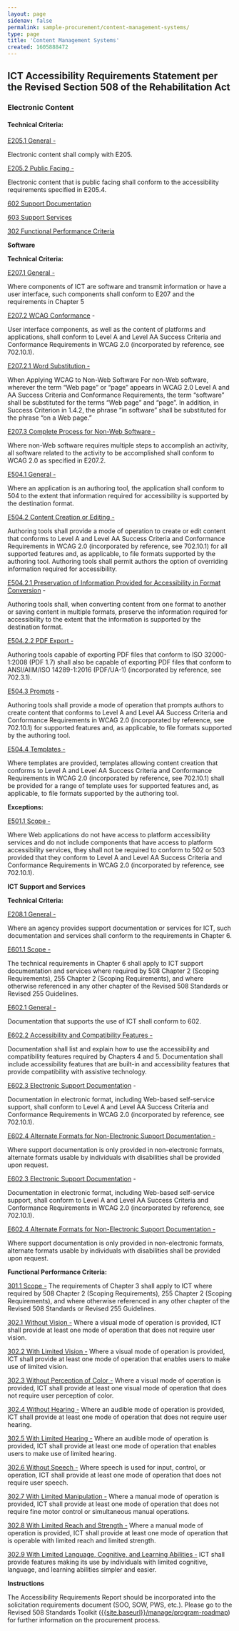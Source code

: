 ```yaml
---
layout: page 
sidenav: false 
permalink: sample-procurement/content-management-systems/
type: page
title: 'Content Management Systems'
created: 1605888472
---
```


## **ICT Accessibility Requirements Statement per the Revised Section 508 of the Rehabilitation Act**

### **Electronic Content**

#### **Technical Criteria:**

[E205.1 General -][1]

Electronic content shall comply with E205.

[E205.2 Public Facing -][2]

Electronic content that is public facing shall conform to the accessibility requirements specified in E205.4.

[602 Support Documentation][3]

[603 Support Services][3]

[302 Functional Performance Criteria][3]

**Software**

**Technical Criteria:**

[E207.1 General -][4]

Where components of ICT are software and transmit information or have a user interface, such components shall conform to E207 and the requirements in Chapter 5

[E207.2 WCAG Conformance][4] -

User interface components, as well as the content of platforms and applications, shall conform to Level A and Level AA Success Criteria and Conformance Requirements in WCAG 2.0 (incorporated by reference, see 702.10.1).

[E207.2.1 Word Substitution -][4]

When Applying WCAG to Non-Web Software For non-Web software, wherever the term “Web page” or “page” appears in WCAG 2.0 Level A and AA Success Criteria and Conformance Requirements, the term “software” shall be substituted for the terms “Web page” and “page”. In addition, in Success Criterion in 1.4.2, the phrase “in software” shall be substituted for the phrase “on a Web page.”

[E207.3 Complete Process for Non-Web Software -][4]

Where non-Web software requires multiple steps to accomplish an activity, all software related to the activity to be accomplished shall conform to WCAG 2.0 as specified in E207.2.

[E504.1 General -][5]

Where an application is an authoring tool, the application shall conform to 504 to the extent that information required for accessibility is supported by the destination format.

[E504.2 Content Creation or Editing -][5]

Authoring tools shall provide a mode of operation to create or edit content that conforms to Level A and Level AA Success Criteria and Conformance Requirements in WCAG 2.0 (incorporated by reference, see 702.10.1) for all supported features and, as applicable, to file formats supported by the authoring tool. Authoring tools shall permit authors the option of overriding information required for accessibility.

[E504.2.1 Preservation of Information Provided for Accessibility in Format Conversion][5] -

Authoring tools shall, when converting content from one format to another or saving content in multiple formats, preserve the information required for accessibility to the extent that the information is supported by the destination format.

[E504.2.2 PDF Export -][6]

Authoring tools capable of exporting PDF files that conform to ISO 32000-1:2008 (PDF 1.7) shall also be capable of exporting PDF files that conform to ANSI/AIIM/ISO 14289-1:2016 (PDF/UA-1) (incorporated by reference, see 702.3.1).

[E504.3 Prompts][6] -

Authoring tools shall provide a mode of operation that prompts authors to create content that conforms to Level A and Level AA Success Criteria and Conformance Requirements in WCAG 2.0 (incorporated by reference, see 702.10.1) for supported features and, as applicable, to file formats supported by the authoring tool.

[E504.4 Templates -][6]

Where templates are provided, templates allowing content creation that conforms to Level A and Level AA Success Criteria and Conformance Requirements in WCAG 2.0 (incorporated by reference, see 702.10.1) shall be provided for a range of template uses for supported features and, as applicable, to file formats supported by the authoring tool.

**Exceptions:**

[E501.1 Scope -][7]

Where Web applications do not have access to platform accessibility services and do not include components that have access to platform accessibility services, they shall not be required to conform to 502 or 503 provided that they conform to Level A and Level AA Success Criteria and Conformance Requirements in WCAG 2.0 (incorporated by reference, see 702.10.1).

**ICT Support and Services**

**Technical Criteria:**

[E208.1 General -][8]

Where an agency provides support documentation or services for ICT, such documentation and services shall conform to the requirements in Chapter 6.

[E601.1 Scope -][8]

The technical requirements in Chapter 6 shall apply to ICT support documentation and services where required by 508 Chapter 2 (Scoping Requirements), 255 Chapter 2 (Scoping Requirements), and where otherwise referenced in any other chapter of the Revised 508 Standards or Revised 255 Guidelines.

[E602.1 General -][9]

Documentation that supports the use of ICT shall conform to 602.

[E602.2 Accessibility and Compatibility Features -][9]

Documentation shall list and explain how to use the accessibility and compatibility features required by Chapters 4 and 5. Documentation shall include accessibility features that are built-in and accessibility features that provide compatibility with assistive technology.

[E602.3 Electronic Support Documentation][9] -

Documentation in electronic format, including Web-based self-service support, shall conform to Level A and Level AA Success Criteria and Conformance Requirements in WCAG 2.0 (incorporated by reference, see 702.10.1).

[E602.4 Alternate Formats for Non-Electronic Support Documentation -][9]

Where support documentation is only provided in non-electronic formats, alternate formats usable by individuals with disabilities shall be provided upon request.

[E602.3 Electronic Support Documentation][10] -

Documentation in electronic format, including Web-based self-service support, shall conform to Level A and Level AA Success Criteria and Conformance Requirements in WCAG 2.0 (incorporated by reference, see 702.10.1).

[E602.4 Alternate Formats for Non-Electronic Support Documentation -][10]

Where support documentation is only provided in non-electronic formats, alternate formats usable by individuals with disabilities shall be provided upon request.

**Functional Performance Criteria:**

[301.1 Scope -][11] The requirements of Chapter 3 shall apply to ICT where required by 508 Chapter 2 (Scoping Requirements), 255 Chapter 2 (Scoping Requirements), and where otherwise referenced in any other chapter of the Revised 508 Standards or Revised 255 Guidelines.

[302.1 Without Vision -][12] Where a visual mode of operation is provided, ICT shall provide at least one mode of operation that does not require user vision.

[302.2 With Limited Vision -][12] Where a visual mode of operation is provided, ICT shall provide at least one mode of operation that enables users to make use of limited vision.

[302.3 Without Perception of Color -][12] Where a visual mode of operation is provided, ICT shall provide at least one visual mode of operation that does not require user perception of color.

[302.4 Without Hearing -][12] Where an audible mode of operation is provided, ICT shall provide at least one mode of operation that does not require user hearing.

[302.5 With Limited Hearing -][12] Where an audible mode of operation is provided, ICT shall provide at least one mode of operation that enables users to make use of limited hearing.

[302.6 Without Speech -][12] Where speech is used for input, control, or operation, ICT shall provide at least one mode of operation that does not require user speech.

[302.7 With Limited Manipulation -][12] Where a manual mode of operation is provided, ICT shall provide at least one mode of operation that does not require fine motor control or simultaneous manual operations.

[302.8 With Limited Reach and Strength -][12] Where a manual mode of operation is provided, ICT shall provide at least one mode of operation that is operable with limited reach and limited strength.

[302.9 With Limited Language, Cognitive, and Learning Abilities -][12] ICT shall provide features making its use by individuals with limited cognitive, language, and learning abilities simpler and easier.

**Instructions**

The Accessibility Requirements Report should be incorporated into the solicitation requirements document (SOO, SOW, PWS, etc.). Please go to the Revised 508 Standards Toolkit ([{{site.baseurl}}/manage/program-roadmap][13]) for further information on the procurement process.

 [1]: /ict-accessibility#e205_1_general
 [2]: /ict-accessibility#e205_2_public_facing
 [3]: /ict-accessibility#602__603__302
 [4]: /ict-accessibility#e207_1__e207_2__e207_2_1__e207_3
 [5]: /ict-accessibility#e504_1__e504_2__e504_2_1
 [6]: /ict-accessibility#e504_2_2__e504_3__e504_4
 [7]: /ict-accessibility#e501_1_scope_exception
 [8]: /ict-accessibility#e208_1_general
 [9]: /ict-accessibility#e602_1_general
 [10]: /ict-accessibility#e602_3__e602_4
 [11]: /ict-accessibility#e301_1
 [12]: /ict-accessibility#e302_1
 [13]: /manage/program-roadmap